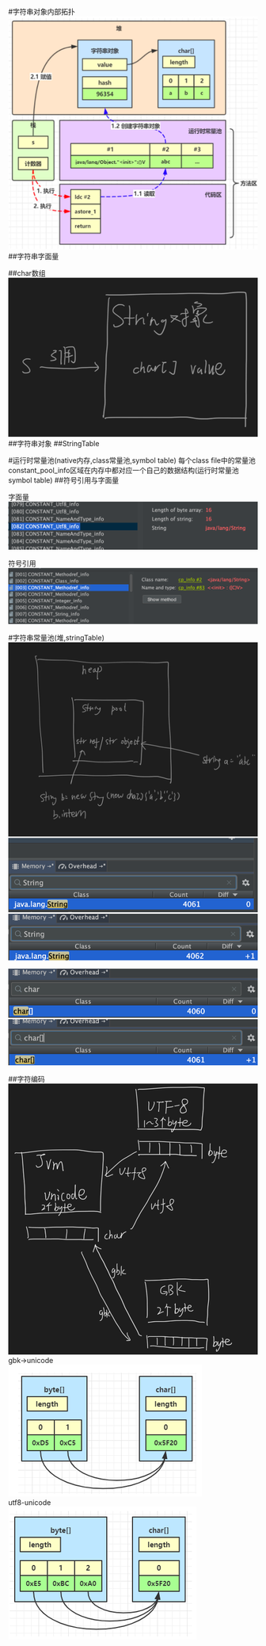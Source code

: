 #字符串对象内部拓扑
[](https://zhuanlan.zhihu.com/p/110307661)
![](.z_3_运行时_05_class常量池_运行时常量池_字符串对象常量池_images/c3c3e41b.png)
##字符串字面量

##char数组
![](.z_03_class常量池_运行时常量池_字符串对象常量池_images/9c9344c6.png)
##字符串对象
##StringTable

#运行时常量池(native内存,class常量池,symbol table)
每个class file中的常量池constant_pool_info区域在内存中都对应一个自己的数据结构(运行时常量池symbol table)
##符号引用与字面量

字面量  
![](.z_03_class常量池_运行时常量池_字符串对象常量池_images/01257258.png)

符号引用  
![](.z_03_class常量池_运行时常量池_字符串对象常量池_images/1ba2d2dd.png)

#字符串常量池(堆,stringTable)
![](.z_03_class常量池_运行时常量池_字符串对象常量池_images/4a3f604a.png)
![](.z_03_class常量池_运行时常量池_字符串对象常量池_images/b7315e4c.png)
![](.z_03_class常量池_运行时常量池_字符串对象常量池_images/3e0ae05c.png)

![](.z_03_class常量池_运行时常量池_字符串对象常量池_images/af6baebf.png)
![](.z_03_class常量池_运行时常量池_字符串对象常量池_images/412620aa.png)

##字符编码
![](.z_03_class常量池_运行时常量池_字符串对象常量池_images/9ebc9d4a.png)  
gbk->unicode  
![](.z_03_class常量池_运行时常量池_字符串对象常量池_images/8b9f9948.png)  
utf8-unicode  
![](.z_03_class常量池_运行时常量池_字符串对象常量池_images/2517c94e.png)
